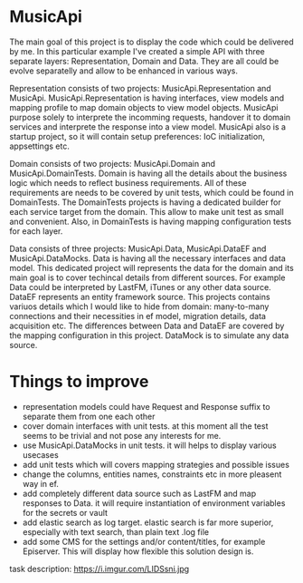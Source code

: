 # MusicApi
The main goal of this project is to display the code which could be delivered by me. In this particular example I've created a simple API with three separate layers: Representation, Domain and Data. They are all could be evolve separatelly and allow to be enhanced in various ways. 

Representation 
consists of two projects: MusicApi.Representation and MusicApi. MusicApi.Representation is having interfaces, view models and mapping profile to map domain objects to view model objects. MusicApi purpose solely to interprete the incomming requests, handover it to domain services and interprete the response into a view model. MusicApi also is a startup project, so it will contain setup preferences: IoC initialization, appsettings etc. 

Domain
consists of two projects: MusicApi.Domain and MusicApi.DomainTests. Domain is having all the details about the business logic which needs to reflect business requirements. All of these requirements are needs to be covered by unit tests, which could be found in DomainTests. The DomainTests projects is having a dedicated builder for each service target from the domain. This allow to make unit test as small and convenient. Also, in DomainTests is having mapping configuration tests for each layer. 

Data
consists of three projects: MusicApi.Data, MusicApi.DataEF and MusicApi.DataMocks. Data is having all the necessary interfaces and data model. This dedicated project will represents the data for the domain and its main goal is to cover techincal details from different sources. For example Data could be interpreted by LastFM, iTunes or any other data source. DataEF represents an entity framework source. This projects contains variuos details which I would like to hide from domain: many-to-many connections and their necessities in ef model, migration details, data acquisition etc. The differences between Data and DataEF are covered by the mapping configuration in this project. DataMock is to simulate any data source. 

# Things to improve
- representation models could have Request and Response suffix to separate them from one each other
- cover domain interfaces with unit tests. at this moment all the test seems to be trivial and not pose any interests for me. 
- use MusicApi.DataMocks in unit tests. it will helps to display various usecases
- add unit tests which will covers mapping strategies and possible issues
- change the columns, entities names, constraints etc in more pleasent way in ef.
- add completely different data source such as LastFM and map responses to Data. it will require instantiation of environment variables for the secrets or vault
- add elastic search as log target. elastic search is far more superior, especially with text search, than plain text .log file
- add some CMS for the settings and/or content/titles, for example Episerver. This will display how flexible this solution design is. 


task description: https://i.imgur.com/LIDSsni.jpg
